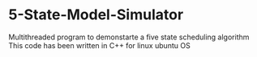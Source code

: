 # 5-State-Model-Simulator
Multithreaded program to demonstarte a five state scheduling algorithm
This code has been written in C++ for linux ubuntu OS

